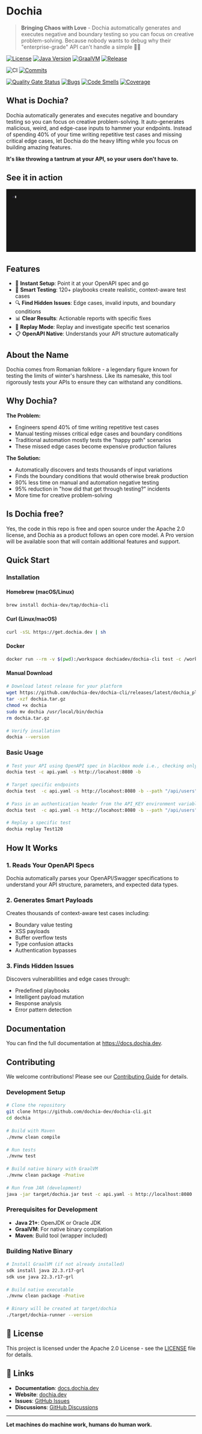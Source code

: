 # Dochia

> **Bringing Chaos with Love** - Dochia automatically generates and executes negative and boundary testing so you can
> focus on creative problem-solving. Because nobody wants to debug why their "enterprise-grade" API can't handle a
> simple 🤷‍♀️

[![License](https://img.shields.io/badge/License-Apache%202.0-blue.svg)](https://opensource.org/licenses/Apache-2.0)
[![Java Version](https://img.shields.io/badge/Java-21+-blue.svg)](https://openjdk.org)
[![GraalVM](https://img.shields.io/badge/GraalVM-Native-orange.svg)](https://www.graalvm.org)
[![Release](https://img.shields.io/github/v/release/dochia-dev/dochia-cli.svg)](https://github.com/dochia-dev/dochia-cli/releases)


![CI](https://img.shields.io/github/actions/workflow/status/dochia-dev/dochia-cli/main.yml?style=for-the-badge&logo=git&logoColor=white)
[![Commits](https://img.shields.io/github/commit-activity/m/dochia-dev/dochia-cli?style=for-the-badge&logo=git&logoColor=white)](https://github.com/dochia-dev/dochia-cli/pulse)

[![Quality Gate Status](https://sonarcloud.io/api/project_badges/measure?project=dochia-dev_dochia-cli&metric=alert_status&token=3b850d65b8e085c7f98cb046dcb71d289e83d86d)](https://sonarcloud.io/summary/new_code?id=dochia-dev_dochia-cli)
[![Bugs](https://sonarcloud.io/api/project_badges/measure?project=dochia-dev_dochia-cli&metric=bugs&token=3b850d65b8e085c7f98cb046dcb71d289e83d86d)](https://sonarcloud.io/summary/new_code?id=dochia-dev_dochia-cli)
[![Code Smells](https://sonarcloud.io/api/project_badges/measure?project=dochia-dev_dochia-cli&metric=code_smells&token=3b850d65b8e085c7f98cb046dcb71d289e83d86d)](https://sonarcloud.io/summary/new_code?id=dochia-dev_dochia-cli)
[![Coverage](https://sonarcloud.io/api/project_badges/measure?project=dochia-dev_dochia-cli&metric=coverage&token=3b850d65b8e085c7f98cb046dcb71d289e83d86d)](https://sonarcloud.io/summary/new_code?id=dochia-dev_dochia-cli)

## What is Dochia?

Dochia automatically generates and executes negative and boundary testing so you can
focus on creative problem-solving. It auto-generates malicious, weird, and edge-case inputs to hammer your endpoints.
Instead of spending 40% of your time writing repetitive test cases and missing critical edge cases, let Dochia do the
heavy lifting while you focus on building amazing features.

**It's like throwing a tantrum at
your API, so your users don't have to.**


## See it in action

![Demo](demo.gif)

## Features

- 🚀 **Instant Setup**: Point it at your OpenAPI spec and go
- 🧠 **Smart Testing**: 120+ playbooks create realistic, context-aware test cases
- 🔍 **Find Hidden Issues**: Edge cases, invalid inputs, and boundary conditions
- 📊 **Clear Results**: Actionable reports with specific fixes
- 🔄 **Replay Mode**: Replay and investigate specific test scenarios
- 📋 **OpenAPI Native**: Understands your API structure automatically

## About the Name

Dochia comes from Romanian folklore - a legendary figure known for testing the limits of winter's harshness. Like its
namesake, this tool rigorously tests your APIs to ensure they can withstand any conditions.

## Why Dochia?

**The Problem:**

- Engineers spend 40% of time writing repetitive test cases
- Manual testing misses critical edge cases and boundary conditions
- Traditional automation mostly tests the "happy path" scenarios
- These missed edge cases become expensive production failures

**The Solution:**

- Automatically discovers and tests thousands of input variations
- Finds the boundary conditions that would otherwise break production
- 80% less time on manual and automation negative testing
- 95% reduction in "how did that get through testing?" incidents
- More time for creative problem-solving

## Is Dochia free?

Yes, the code in this repo is free and open source under the Apache 2.0 license, and Dochia as a product follows an open core model. 
A Pro version will be available soon that will contain additional features and support.

## Quick Start

### Installation

#### Homebrew (macOS/Linux)

```bash
brew install dochia-dev/tap/dochia-cli
```

#### Curl (Linux/macOS)

```bash
curl -sSL https://get.dochia.dev | sh
```

#### Docker

```bash
docker run --rm -v $(pwd):/workspace dochiadev/dochia-cli test -c /workspace/api.yaml -s http://localhost:8080
```

#### Manual Download

```bash
# Download latest release for your platform
wget https://github.com/dochia-dev/dochia-cli/releases/latest/dochia_platform_version.tar.gz -O dochia.tar.gz
tar -xzf dochia.tar.gz
chmod +x dochia
sudo mv dochia /usr/local/bin/dochia
rm dochia.tar.gz

# Verify insallation
dochia --version
```

### Basic Usage

```bash
# Test your API using OpenAPI spec in blackbox mode i.e., checking only 500 status codes
dochia test -c api.yaml -s http://locahost:8080 -b

# Target specific endpoints
dochia test  -c api.yaml -s http://locahost:8080 -b --path "/api/users"

# Pass in an authentication header from the API_KEY environment variable
dochia test  -c api.yaml -s http://locahost:8080 -b --path "/api/users" -H "Api-Key=$API_KEY"

# Replay a specific test
dochia replay Test120
```

## How It Works

### 1. **Reads Your OpenAPI Specs**

Dochia automatically parses your OpenAPI/Swagger specifications to understand your API structure, parameters, and
expected data types.

### 2. **Generates Smart Payloads**

Creates thousands of context-aware test cases including:

- Boundary value testing
- XSS payloads
- Buffer overflow tests
- Type confusion attacks
- Authentication bypasses

### 3. **Finds Hidden Issues**

Discovers vulnerabilities and edge cases through:

- Predefined playbooks
- Intelligent payload mutation
- Response analysis
- Error pattern detection

## Documentation

You can find the full documentation at https://docs.dochia.dev.

## Contributing

We welcome contributions! Please see our [Contributing Guide](CONTRIBUTING.md) for details.

### Development Setup

```bash
# Clone the repository
git clone https://github.com/dochia-dev/dochia-cli.git
cd dochia

# Build with Maven
./mvnw clean compile

# Run tests
./mvnw test

# Build native binary with GraalVM
./mvnw clean package -Pnative

# Run from JAR (development)
java -jar target/dochia.jar test -c api.yaml -s http://localhost:8080
```

### Prerequisites for Development

- **Java 21+**: OpenJDK or Oracle JDK
- **GraalVM**: For native binary compilation
- **Maven**: Build tool (wrapper included)

### Building Native Binary

```bash
# Install GraalVM (if not already installed)
sdk install java 22.3.r17-grl
sdk use java 22.3.r17-grl

# Build native executable
./mvnw clean package -Pnative

# Binary will be created at target/dochia
./target/dochia-runner --version
```

## 📄 License

This project is licensed under the Apache 2.0 License - see the [LICENSE](LICENSE) file for details.

## 🔗 Links

- **Documentation**: [docs.dochia.dev](https://docs.dochia.dev)
- **Website**: [dochia.dev](https://dochia.dev)
- **Issues**: [GitHub Issues](https://github.com/dochia-dev/dochia-cli/issues)
- **Discussions**: [GitHub Discussions](https://github.com/dochia-dev/dochia-cli/discussions)

---

**Let machines do machine work, humans do human work.**
